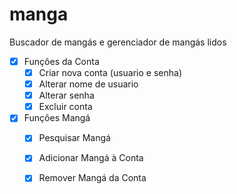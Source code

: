 # manga
Buscador de mangás e gerenciador de mangás lidos

- [X] Funções da Conta
  - [X] Criar nova conta (usuario e senha)
  - [X] Alterar nome de usuario
  - [X] Alterar senha
  - [X] Excluir conta
- [X] Funções Mangá
  - [X] Pesquisar Mangá
  - [X] Adicionar Mangá à Conta
  - [X] Remover Mangá da Conta

  